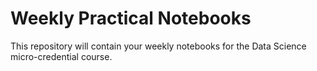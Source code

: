 # Weekly Practical Notebooks

This repository will contain your weekly notebooks for the Data Science micro-credential course. 


